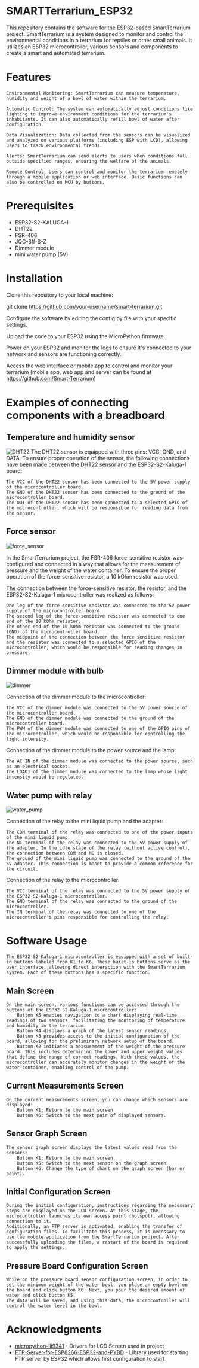 # SMARTTerrarium_ESP32
This repository contains the software for the ESP32-based SmartTerrarium project. 
SmartTerrarium is a system designed to monitor and control the environmental conditions in a terrarium for reptiles or other small animals. 
It utilizes an ESP32 microcontroller, various sensors and components to create a smart and automated terrarium.

# Features

    Environmental Monitoring: SmartTerrarium can measure temperature, humidity and weight of a bowl of water within the terrarium.

    Automatic Control: The system can automatically adjust conditions like lighting to improve environment conditions for the terrarium's inhabitants. It can also automatically refill bowl of water after configuration.

    Data Visualization: Data collected from the sensors can be visualized and analyzed on various platforms (including ESP with LCD), allowing users to track environmental trends.

    Alerts: SmartTerrarium can send alerts to users when conditions fall outside specified ranges, ensuring the welfare of the animals.

    Remote Control: Users can control and monitor the terrarium remotely through a mobile application or web interface. Basic functions can also be controlled on MCU by buttons.

# Prerequisites
- ESP32-S2-KALUGA-1
- DHT22
- FSR-406
- JQC-3ff-S-Z
- Dimmer module
- mini water pump (5V)
  
# Installation
Clone this repository to your local machine:

git clone https://github.com/your-username/smart-terrarium.git

Configure the software by editing the config.py file with your specific settings.

Upload the code to your ESP32 using the MicroPython firmware.

Power on your ESP32 and monitor the logs to ensure it's connected to your network and sensors are functioning correctly.

Access the web interface or mobile app to control and monitor your terrarium (mobile app, web app and server can be found at https://github.com/Smart-Terrarium)

# Examples of connecting components with a breadboard
## Temperature and humidity sensor
![DHT22](https://github.com/Falron98/SMARTTerrarium_ESP32/assets/61655970/0fef7879-b333-4b9b-b028-c49d61431d3b)
The DHT22 sensor is equipped with three pins: VCC, GND, and DATA. To ensure proper operation of the sensor, the following connections have been made between the DHT22 sensor and the ESP32-S2-Kaluga-1 board:

    The VCC of the DHT22 sensor has been connected to the 5V power supply of the microcontroller board.
    The GND of the DHT22 sensor has been connected to the ground of the microcontroller board.
    The OUT of the DHT22 sensor has been connected to a selected GPIO of the microcontroller, which will be responsible for reading data from the sensor.

## Force sensor
![force_sensor](https://github.com/Falron98/SMARTTerrarium_ESP32/assets/61655970/91f3f638-8e5e-4571-9198-61b9b5a2bd04)

In the SmartTerrarium project, the FSR-406 force-sensitive resistor was configured and connected in a way that allows for the measurement of pressure and the weight of the water container. 
To ensure the proper operation of the force-sensitive resistor, a 10 kOhm resistor was used.

The connection between the force-sensitive resistor, the resistor, and the ESP32-S2-Kaluga-1 microcontroller was realized as follows:

    One leg of the force-sensitive resistor was connected to the 5V power supply of the microcontroller board.
    The second leg of the force-sensitive resistor was connected to one end of the 10 kOhm resistor.
    The other end of the 10 kOhm resistor was connected to the ground (GND) of the microcontroller board.
    The midpoint of the connection between the force-sensitive resistor and the resistor was connected to a selected GPIO of the microcontroller, which would be responsible for reading changes in pressure.

## Dimmer module with bulb
![dimmer](https://github.com/Falron98/SMARTTerrarium_ESP32/assets/61655970/c20fadee-63f2-4c04-b440-416122eb9607)

Connection of the dimmer module to the microcontroller:

    The VCC of the dimmer module was connected to the 5V power source of the microcontroller board.
    The GND of the dimmer module was connected to the ground of the microcontroller board.
    The PWM of the dimmer module was connected to one of the GPIO pins of the microcontroller, which would be responsible for controlling the light intensity.

Connection of the dimmer module to the power source and the lamp:

    The AC IN of the dimmer module was connected to the power source, such as an electrical socket.
    The LOAD1 of the dimmer module was connected to the lamp whose light intensity would be regulated.

## Water pump with relay
![water_pump](https://github.com/Falron98/SMARTTerrarium_ESP32/assets/61655970/21d97cca-fb66-43da-8141-d01b4e9fe74f)

Connection of the relay to the mini liquid pump and the adapter:

    The COM terminal of the relay was connected to one of the power inputs of the mini liquid pump.
    The NC terminal of the relay was connected to the 5V power supply of the adapter. In the idle state of the relay (without active control), the connection between COM and NC is closed.
    The ground of the mini liquid pump was connected to the ground of the 5V adapter. This connection is meant to provide a common reference for the circuit.

Connection of the relay to the microcontroller:

    The VCC terminal of the relay was connected to the 5V power supply of the ESP32-S2-Kaluga-1 microcontroller.
    The GND terminal of the relay was connected to the ground of the microcontroller.
    The IN terminal of the relay was connected to one of the microcontroller's pins responsible for controlling the relay.

# Software Usage
    The ESP32-S2-Kaluga-1 microcontroller is equipped with a set of built-in buttons labeled from K1 to K6. These built-in buttons serve as the user interface, allowing direct interaction with the SmartTerrarium system. Each of these buttons has a specific function.

## Main Screen
    On the main screen, various functions can be accessed through the buttons of the ESP32-S2-Kaluga-1 microcontroller:
        Button K5 enables navigation to a chart displaying real-time readings of two sensors, facilitating the monitoring of temperature and humidity in the terrarium.
        Button K4 displays a graph of the latest sensor readings.
        Button K3 provides access to the initial configuration of the board, allowing for the preliminary network setup of the board.
        Button K2 initiates a measurement of the weight of the pressure board. This includes determining the lower and upper weight values that define the range of correct readings. With these values, the microcontroller can accurately monitor changes in the weight of the water container, enabling control of the pump.

## Current Measurements Screen
    On the current measurements screen, you can change which sensors are displayed:
        Button K1: Return to the main screen
        Button K6: Switch to the next pair of displayed sensors.

## Sensor Graph Screen
    The sensor graph screen displays the latest values read from the sensors:
        Button K1: Return to the main screen
        Button K5: Switch to the next sensor on the graph screen
        Button K6: Change the type of chart on the graph screen (bar or point).

## Initial Configuration Screen
    During the initial configuration, instructions regarding the necessary steps are displayed on the LCD screen. At this stage, the microcontroller launches its own access point (hotspot), allowing connection to it.
    Additionally, an FTP server is activated, enabling the transfer of configuration files. To facilitate this process, it is necessary to use the mobile application from the SmartTerrarium project. After successfully uploading the files, a restart of the board is required to apply the settings.

## Pressure Board Configuration Screen
    While on the pressure board sensor configuration screen, in order to set the minimum weight of the water bowl, you place an empty bowl on the board and click button K6. Next, you pour the desired amount of water and click button K5. 
    The data will be saved, and using this data, the microcontroller will control the water level in the bowl.
    
# Acknowledgments
- [micropython-ili9341](https://github.com/rdagger/micropython-ili9341) - Drivers for LCD Screen used in project
- [FTP-Server-for-ESP8266-ESP32-and-PYBD](https://github.com/robert-hh/FTP-Server-for-ESP8266-ESP32-and-PYBD) - Library used for starting FTP server by ESP32 which allows first configuration to start
